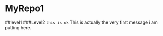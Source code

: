 # MyRepo1
##level1
###Level2
`this is ok`
This is actually the very first message i am putting here. 
